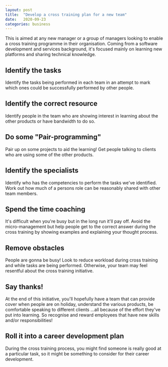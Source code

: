 ```yaml
---
layout: post
title:  "Develop a cross training plan for a new team"
date:   2020-09-23
categories: business
---
```


This is aimed at any new manager or a group of managers looking to enable a cross training programme in their organisation. Coming from a software development and services background, it's focused mainly on learning new platforms and sharing technical knowledge.

## Identify the tasks
Identify the tasks being performed in each team in an attempt to mark which ones could be successfully performed by other people.

## Identify the correct resource
Identify people in the team who are showing interest in learning about the other products or have bandwidth to do so.

## Do some "Pair-programming"
Pair up on some projects to aid the learning! Get people talking to clients who are using some of the other products.

## Identify the specialists
Identify who has the competencies to perform the tasks we've identified. Work out how much of a persons role can be reasonably shared with other team members.

## Spend the time coaching
It's difficult when you're busy but in the long run it'll pay off. Avoid the micro-management but help people get to the correct answer during the cross training by showing examples and explaining your thought process.

## Remove obstacles
People are gonna be busy! Look to reduce workload during cross training and while tasks are being performed. Otherwise, your team may feel resentful about the cross training initiative.

## Say thanks!
At the end of this initiative, you'll hopefully have a team that can provide cover when people are on holiday, understand the various products, be comfortable speaking to different clients ...all because of the effort they've put into learning. So recognise and reward employees that have new skills and/or responsibilities!

## Roll it into a career development plan
During the cross training process, you might find someone is really good at a particular task, so it might be something to consider for their career development.